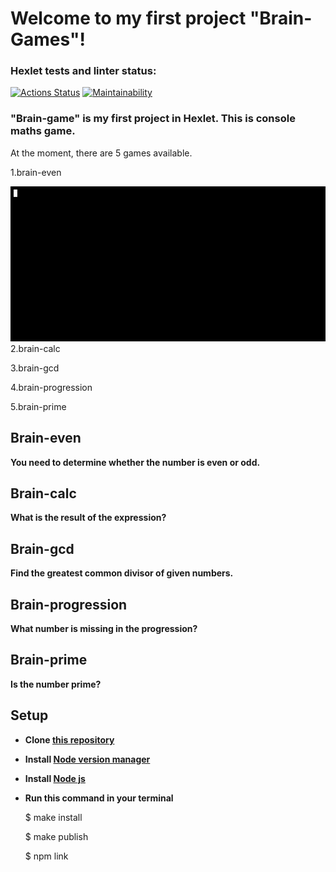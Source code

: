 # Welcome to my first project "Brain-Games"! 

### Hexlet tests and linter status:


[![Actions Status](https://github.com/duker221/frontend-project-44/actions/workflows/hexlet-check.yml/badge.svg)](https://github.com/duker221/frontend-project-44/actions)
[![Maintainability](https://api.codeclimate.com/v1/badges/131fde8e48f8989697ca/maintainability)](https://codeclimate.com/github/duker221/frontend-project-44/maintainability)

### "Brain-game" is my first project in Hexlet. This is console maths game.
At the moment, there are 5 games available.

1.brain-even

![](/asciinema/brain-evenAsciinema.gif)
2.brain-calc

3.brain-gcd

4.brain-progression

5.brain-prime

##  Brain-even

**You need to determine whether the number is even or odd.**
[](https://gifyu.com/image/S82op)


## Brain-calc

**What is the result of the expression?**



## Brain-gcd

**Find the greatest common divisor of given numbers.**



## Brain-progression

**What number is missing in the progression?**

 

## Brain-prime

**Is the number prime?**



## Setup

+ **Clone [this repository](https://github.com/duker221/frontend-project-44)**
+ **Install [Node version manager](https://github.com/nvm-sh/nvm#install--update-script)**
+ **Install [Node js](https://nodejs.org/en)**



+ **Run this command in your terminal**

    $ make install

    $ make publish

    $ npm link
